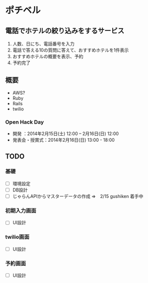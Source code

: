 ポチベル
========

## 電話でホテルの絞り込みをするサービス
1. 人数、日にち、電話番号を入力
2. 電話で答える10の質問に答えて、おすすめホテルを1件表示
3. おすすめホテルの概要を表示、予約
4. 予約完了

## 概要

- AWS?
- Ruby
- Rails
- twilio

### Open Hack Day
- 開発          ：2014年2月15日(土) 12:00 – 2月16日(日) 12:00
- 発表会・授賞式：2014年2月16日(日) 13:00 - 18:00


## TODO

### 基礎
- [ ] 環境設定
- [ ] DB設計
- [ ] じゃらんAPIからマスターデータの作成  ⇒　2/15 gushiken 着手中

### 初期入力画面
- [ ] UI設計

### twilio画面
- [ ] UI設計

### 予約画面
- [ ] UI設計
